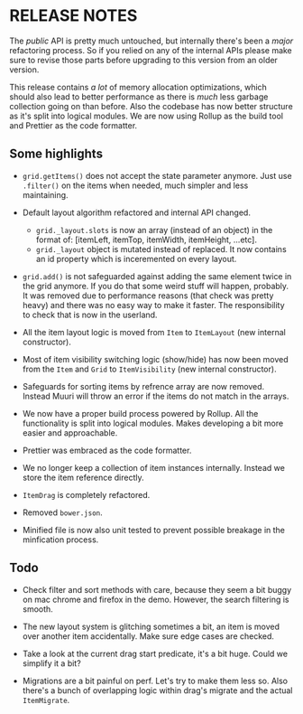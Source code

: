 # RELEASE NOTES

The _public_ API is pretty much untouched, but internally there's been a _major_ refactoring process. So if you relied on any of the internal APIs please make sure to revise those parts before upgrading to this version from an older version.

This release contains _a lot_ of memory allocation optimizations, which should also lead to better performance as there is _much_ less garbage collection going on than before. Also the codebase has now better structure as it's split into logical modules. We are now using Rollup as the build tool and Prettier as the code formatter.

## Some highlights

* `grid.getItems()` does not accept the state parameter anymore. Just use `.filter()` on the items when needed, much simpler and less maintaining.

* Default layout algorithm refactored and internal API changed.
  - `grid._layout.slots` is now an array (instead of an object) in the format of: [itemLeft, itemTop, itemWidth, itemHeight, ...etc].
  - `grid._layout` object is mutated instead of replaced. It now contains an id property which is inceremented on every layout.

* `grid.add()` is not safeguarded against adding the same element twice in the grid anymore. If you do that some weird stuff will happen, probably. It was removed due to performance reasons (that check was pretty heavy) and there was no easy way to make it faster. The responsibility to check that is now in the userland.

* All the item layout logic is moved from `Item` to `ItemLayout` (new internal constructor).

* Most of item visibility switching logic (show/hide) has now been moved from the `Item` and `Grid` to `ItemVisibility` (new internal constructor).

* Safeguards for sorting items by refrence array are now removed. Instead Muuri will throw an error if the items do not match in the arrays.

* We now have a proper build process powered by Rollup. All the functionality is split into logical modules. Makes developing a bit more easier and approachable.

* Prettier was embraced as the code formatter.

* We no longer keep a collection of item instances internally. Instead we store the item reference directly.

* `ItemDrag` is completely refactored.

* Removed `bower.json`.

* Minified file is now also unit tested to prevent possible breakage in the minfication process.

## Todo

* Check filter and sort methods with care, because they seem a bit buggy on mac chrome and firefox in the demo. However, the search filtering is smooth.

* The new layout system is glitching sometimes a bit, an item is moved over another item accidentally. Make sure edge cases are checked.

* Take a look at the current drag start predicate, it's a bit huge. Could we simplify it a bit?

* Migrations are a bit painful on perf. Let's try to make them less so. Also there's a bunch of overlapping logic within drag's migrate and the actual `ItemMigrate`.